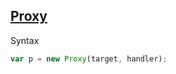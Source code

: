 [Proxy](https://developer.mozilla.org/de/docs/Web/JavaScript/Reference/Global_Objects/Proxy)
---
Syntax
```javascript
var p = new Proxy(target, handler);
```
